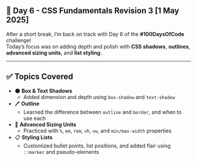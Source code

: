## 📘 Day 6 - CSS Fundamentals Revision 3 [1 May 2025]

After a short break, I’m back on track with Day 6 of the **#100DaysOfCode** challenge!  
Today’s focus was on adding depth and polish with **CSS shadows**, **outlines**, **advanced sizing units**, and **list styling**.

---

## ✅ Topics Covered

- 🌑 **Box & Text Shadows**
  - Added dimension and depth using `box-shadow` and `text-shadow`
- 🖊️ **Outline**
  - Learned the difference between `outline` and `border`, and when to use each
- 📏 **Advanced Sizing Units**
  - Practiced with `%`, `em`, `rem`, `vh`, `vw`, and `min/max-width` properties
- 📋 **Styling Lists**
  - Customized bullet points, list positions, and added flair using `::marker` and pseudo-elements
